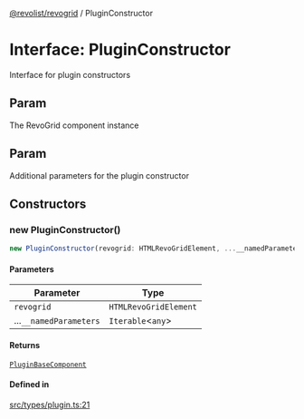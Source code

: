 [@revolist/revogrid](README.md) / PluginConstructor

# Interface: PluginConstructor

Interface for plugin constructors

## Param

The RevoGrid component instance

## Param

Additional parameters for the plugin constructor

## Constructors

### new PluginConstructor()

```ts
new PluginConstructor(revogrid: HTMLRevoGridElement, ...__namedParameters: Iterable<any>): PluginBaseComponent
```

#### Parameters

| Parameter | Type |
| ------ | ------ |
| `revogrid` | `HTMLRevoGridElement` |
| ...`__namedParameters` | `Iterable`\<`any`\> |

#### Returns

[`PluginBaseComponent`](Interface.PluginBaseComponent.md)

#### Defined in

[src/types/plugin.ts:21](https://github.com/revolist/revogrid/blob/a649ddca5a4a20f5f68ee92610066873d77a049a/src/types/plugin.ts#L21)
